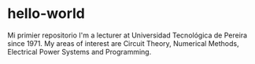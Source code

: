 # hello-world
Mi primier repositorio
I'm a lecturer at Universidad Tecnológica de Pereira since 1971.  My areas of interest are Circuit Theory, Numerical Methods, Electrical Power Systems and Programming.
